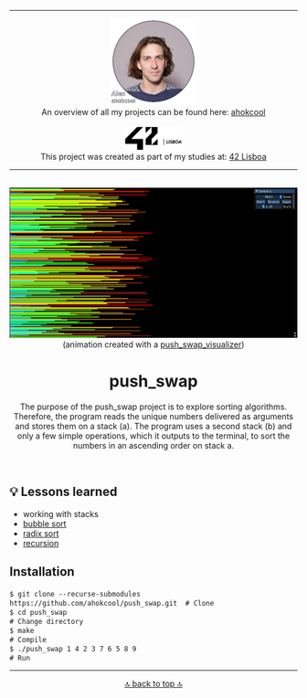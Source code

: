 <!-- ahokcool HEADER START-->
---
<a id="top"></a>
<div align="center">
  <a href="https://github.com/ahokcool/ahokcool/blob/main/README.md">
    <img src="images/alexgit.png" alt="Logo" width="150">
  </a><br>
  An overview of all my projects can be found here: <a href="https://github.com/ahokcool/ahokcool/blob/main/README.md" target="_blank">ahokcool</a><br><br>
  <a href="https://www.42lisboa.com">
    <img src="images/logo42.svg" alt="Logo" width="100">
  </a><br>
  This project was created as part of my studies at: <a href="https://www.42lisboa.com" target="_blank">42 Lisboa</a><br>
</div>

---
<!-- ahokcool HEADER END-->
<!-- PROJECT HEADER START -->
<br />
<div align="center">
  <a href="https://github.com/o-reo/push_swap_visualizer">
    <img src="images/logo.gif" alt="Logo" width="600">
  </a><br>
  (animation created with a <a href="https://github.com/o-reo/push_swap_visualizer">push_swap_visualizer</a>)
  <h1 align="center">push_swap</h1>
<p align="center">
    The purpose of the push_swap project is to explore sorting algorithms. Therefore, the program reads the unique numbers delivered as arguments and stores them on a stack (a). The program uses a second stack (b) and only a few simple operations,       which it outputs to the terminal, to sort the numbers in an ascending order on stack a.
</p>
</div>
<br>
<!-- PROJECT HEADER END -->

## :bulb: Lessons learned
- working with stacks
- [bubble sort](https://en.wikipedia.org/wiki/Bubble_sort)
- [radix sort](https://en.wikipedia.org/wiki/Radix_sort)
- [recursion](https://en.wikipedia.org/wiki/Recursion_(computer_science))

## Installation
```
$ git clone --recurse-submodules https://github.com/ahokcool/push_swap.git  # Clone
$ cd push_swap                                                              # Change directory
$ make                                                                      # Compile
$ ./push_swap 1 4 2 3 7 6 5 8 9                                             # Run
```

<!-- ahokcool FOOTER-->
---
<p align="center">
  <a href="#top">🔝 back to top 🔝</a>
</p>
